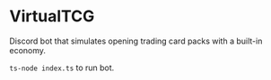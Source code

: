 # VirtualTCG
Discord bot that simulates opening trading card packs with a built-in economy.

`ts-node index.ts` to run bot.
